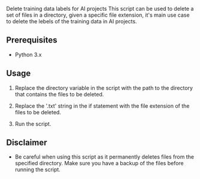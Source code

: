 Delete training data labels for AI projects
This script can be used to delete a set of files in a directory, given a specific file extension, it's main use case to delete the lebels of the training data in AI projects.

## Prerequisites

* Python 3.x

## Usage

1. Replace the directory variable in the script with the path to the directory that contains the files to be deleted.

2. Replace the '.txt' string in the if statement with the file extension of the files to be deleted.

3. Run the script.

## Disclaimer

* Be careful when using this script as it permanently deletes files from the specified directory. Make sure you have a backup of the files before running the script.
